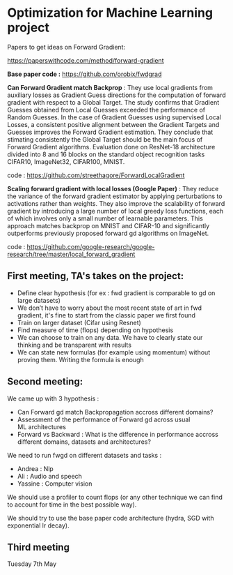 # Optimization for Machine Learning project

Papers to get ideas on Forward Gradient:

https://paperswithcode.com/method/forward-gradient

**Base paper code :** https://github.com/orobix/fwdgrad

**Can Forward Gradient match Backprop** : They use local gradients from auxiliary losses as Gradient Guess directions for the computation of forward gradient with respect to a Global Target. The study confirms that  Gradient Guesses obtained from Local Guesses exceeded the performance of Random Guesses. In the case of Gradient Guesses using supervised Local Losses, a consistent positive alignment between the Gradient Targets and Guesses improves the Forward Gradient estimation.  They conclude that stimating consistently the Global Target should be the main focus of Forward Gradient algorithms. Evaluation done on ResNet-18 architecture divided into 8 and 16 blocks on the standard object recognition tasks CIFAR10, ImageNet32, CIFAR100, MNIST.

code :
https://github.com/streethagore/ForwardLocalGradient

**Scaling forward gradient with local losses (Google Paper)** :  They reduce the variance of the forward gradient estimator by applying perturbations to activations rather than weights. They also improve the scalability of forward gradient by introducing a large number of local greedy loss functions, each of which involves only a small number of learnable parameters. This approach matches backprop on MNIST and CIFAR-10 and significantly outperforms previously proposed forward gd algorithms on ImageNet.   

code : https://github.com/google-research/google-research/tree/master/local_forward_gradient

## First meeting, TA's takes on the project: 
- Define clear hypothesis (for ex : fwd gradient is comparable to gd on large datasets)
- We don’t have to worry about the most recent state of art in fwd gradient, it's fine to start from the classic paper we first found
- Train on larger dataset (Cifar using Resnet)
- Find measure of time (flops) depending on hypothesis
- We can choose to train on any data. We have to clearly state our thinking and be transparent with results
- We can state new formulas (for example using momentum) without proving them. Writing the formula is enough

## Second meeting:
We came up with 3 hypothesis :
- Can Forward gd match Backpropagation accross different domains?
- Assessment of the performance of Forward gd across usual ML architectures
- Forward vs Backward : What is the difference in performance accross different domains, datasets and architectures?

We need to run fwgd on different datasets and tasks :
- Andrea : Nlp
- Ali : Audio and speech
- Yassine : Computer vision

We should use a profiler to count flops (or any other technique we can find to account for time in the best possible way).

We should try to use the base paper code architecture (hydra, SGD with exponential lr decay).

## Third meeting
Tuesday 7th May



